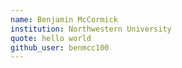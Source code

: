```yaml
---
name: Benjamin McCormick
institution: Northwestern University
quote: hello world
github_user: benmcc100
---
```

